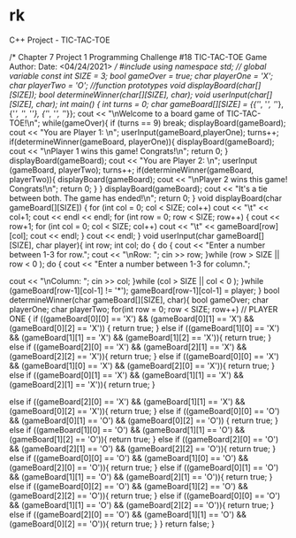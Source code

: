 # rk
C++ Project - TIC-TAC-TOE

/*
Chapter 7 Project 1
Programming Challenge #18
TIC-TAC-TOE Game
Author: <Rania Krourou>
Date: <04/24/2021>
*/
#include <iostream>
using namespace std;
// global variable
const int SIZE = 3;
bool gameOver = true;
char playerOne = 'X';
char playerTwo = 'O';
//function prototypes
void displayBoard(char[][SIZE]);
bool determineWinner(char[][SIZE], char);
void userInput(char[][SIZE], char);
int main() {
    int turns = 0;
    char gameBoard[][SIZE] = {{'*', '*', '*'},
                               {'*', '*', '*'},
                               {'*', '*', '*'}};
    cout << "\nWelcome to a board game of TIC-TAC-TOE!\n";
    while(gameOver){
         if (turns == 9)
         break;
        displayBoard(gameBoard);
        cout << "You are Player 1: \n";
        userInput(gameBoard,playerOne);
        turns++;
        if(determineWinner(gameBoard, playerOne)){
            displayBoard(gameBoard);
            cout << "\nPlayer 1 wins this game! Congrats!\n";
            return 0;
}
 displayBoard(gameBoard);
        cout << "You are Player 2: \n";
        userInput (gameBoard, playerTwo);
        turns++;
        if(determineWinner(gameBoard, playerTwo)){
            displayBoard(gameBoard);
            cout << "\nPlayer 2 wins this game! Congrats!\n";
            return 0;
} }
    displayBoard(gameBoard);
    cout << "It's a tie between both. The game has ended!\n";
    return 0;
}
void displayBoard(char gameBoard[][SIZE])
{
    for (int col = 0; col < SIZE; col++)
        cout << "\t" << col+1;
    cout << endl << endl;
    for (int row = 0; row < SIZE; row++)
    {
        cout << row+1;
        for (int col = 0; col < SIZE; col++)
            cout << "\t" << gameBoard[row][col];
        cout << endl;
}
    cout << endl;
}
void userInput(char gameBoard[][SIZE], char player){
    int row;
int col;
do
{
do {
        cout << "Enter a number between 1-3 for row.";
        cout << "\nRow: ";
        cin >> row;
        }while (row > SIZE || row < 0 );
        do {
        cout << "Enter a number between 1-3 for column.";

 cout << "\nColumn: ";
cin >> col;
}while (col > SIZE || col < 0 );
}while (gameBoard[row-1][col-1] != '*'); gameBoard[row-1][col-1] = player;
}
bool determineWinner(char gameBoard[][SIZE], char){
bool gameOver; char playerOne; char playerTwo;
for(int row = 0; row < SIZE; row++) // PLAYER ONE
{
if ((gameBoard[0][0] == 'X') && (gameBoard[0][1] == 'X') && (gameBoard[0][2] == 'X')) {
return true; }
else if ((gameBoard[1][0] == 'X') && (gameBoard[1][1] == 'X') && (gameBoard[1][2] == 'X')){
return true; }
else if ((gameBoard[2][0] == 'X') && (gameBoard[2][1] == 'X') && (gameBoard[2][2] == 'X')){
return true; }
else if ((gameBoard[0][0] == 'X') && (gameBoard[1][0] == 'X') && (gameBoard[2][0] == 'X')){
return true; }
else if ((gameBoard[0][1] == 'X') && (gameBoard[1][1] == 'X') && (gameBoard[2][1] == 'X')){
return true;
    }
 
else if ((gameBoard[2][0] == 'X') && (gameBoard[1][1] == 'X') &&
(gameBoard[0][2] == 'X')){
           return true;
}
        else if ((gameBoard[0][0] == 'O') && (gameBoard[0][1] == 'O') &&
(gameBoard[0][2] == 'O')) {
            return true;
        }
        else if ((gameBoard[1][0] == 'O') && (gameBoard[1][1] == 'O') &&
(gameBoard[1][2] == 'O')){
            return true;
        }
        else if ((gameBoard[2][0] == 'O') && (gameBoard[2][1] == 'O') &&
(gameBoard[2][2] == 'O')){
           return true;
        }
        else if ((gameBoard[0][0] == 'O') && (gameBoard[1][0] == 'O') &&
(gameBoard[2][0] == 'O')){
           return true;
        }
        else if ((gameBoard[0][1] == 'O') && (gameBoard[1][1] == 'O') &&
(gameBoard[2][1] == 'O')){
           return true;
        }
        else if ((gameBoard[0][2] == 'O') && (gameBoard[1][2] == 'O') &&
(gameBoard[2][2] == 'O')){
           return true;
        }
        else if ((gameBoard[0][0] == 'O') && (gameBoard[1][1] == 'O') &&
(gameBoard[2][2] == 'O')){
           return true;
        }
        else if ((gameBoard[2][0] == 'O') && (gameBoard[1][1] == 'O') &&
(gameBoard[0][2] == 'O')){
           return true;
        }
    }
         return false;
}
